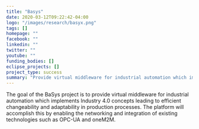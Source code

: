 ```yaml
---
title: "Basys"
date: 2020-03-12T09:22:42-04:00
logo: "/images/research/basyx.png"
tags: []
homepage: ""
facebook: ""
linkedin: ""
twitter: ""
youtube: ""
funding_bodies: []
eclipse_projects: []
project_type: success
summary: "Provide virtual middleware for industrial automation which implements Industry 4.0 concepts."
---
```

The goal of the BaSys project is to provide virtual middleware for industrial automation which implements Industry 4.0 concepts leading to efficient changeability and adaptability in production processes. The platform will accomplish this by enabling the networking and integration of existing technologies such as OPC-UA and oneM2M.